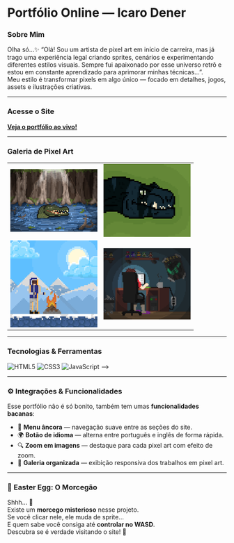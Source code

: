 # Portfólio Online — Icaro Dener

###  Sobre Mim
Olha só…✨
“Olá! Sou um artista de pixel art em início de carreira, mas já trago uma experiência legal criando sprites, cenários e experimentando diferentes estilos visuais. Sempre fui apaixonado por esse universo retrô e estou em constante aprendizado para aprimorar minhas técnicas...”.  
Meu estilo é transformar pixels em algo único — focado em detalhes, jogos, assets e ilustrações criativas.

---

###  Acesse o Site
[**Veja o portfólio ao vivo!**](https://icaro-dener.github.io/Portfolio-Online/)

---
###  Galeria de Pixel Art
<table>
  <tr>
    <td><img src="assets/img4.png" alt="Pixel art 1" width="200" /></td>
    <td><img src="assets/img8.png" alt="Pixel art 2" width="200" /></td>
  </tr>
  <tr>
    <td><img src="assets/img7.png" alt="Pixel art 3" width="200" /></td>
    <td><img src="assets/img3.gif" alt="Pixel art 4" width="200" /></td>
  </tr>
</table>

---

###  Tecnologias & Ferramentas
<p>
  <img alt="HTML5" src="https://img.shields.io/badge/HTML5-E34F26?logo=html5&style=for-the-badge" />
  <img alt="CSS3" src="https://img.shields.io/badge/CSS3-1572B6?logo=css3&style=for-the-badge" />
  <img alt="JavaScript" src="https://img.shields.io/badge/JavaScript-F7DF1E?logo=javascript&style=for-the-badge" />
 -->
</p>

---

### ⚙️ Integrações & Funcionalidades

Esse portfólio não é só bonito, também tem umas **funcionalidades bacanas**:

- 📌 **Menu âncora** — navegação suave entre as seções do site.  
- 🌍 **Botão de idioma** — alterna entre português e inglês de forma rápida.  
- 🔍 **Zoom em imagens** — destaque para cada pixel art com efeito de zoom.  
- 🎨 **Galeria organizada** — exibição responsiva dos trabalhos em pixel art.  

---


### 🦇 Easter Egg: O Morcegão
Shhh... 👀  
Existe um **morcego misterioso** nesse projeto.  
Se você clicar nele, ele muda de sprite...  
E quem sabe você consiga até **controlar no WASD**.  
Descubra se é verdade visitando o site! 🦇
